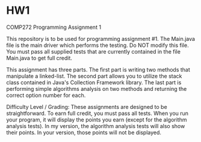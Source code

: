 # HW1
COMP272 Programming Assignment 1

This repository is to be used for programming assignment #1. The Main.java file is the main driver which performs the testing. Do NOT modify this file. You must pass all supplied tests that are currently contained in the file Main.java to get full credit.

This assignment has three parts. The first part is writing two methods that manipulate a linked-list. The second part allows you to utilize the stack class contained in Java's Collection Framework library. The last part is performing simple algorithms analysis on two methods and returning the correct option number for each.

Difficulty Level / Grading:
These assignments are designed to be straightforward. To earn full credit, you must pass all tests.
When you run your program, it will display the points you earn (except for the algorithm analysis tests). In my version, the algorithm analysis tests will also show their points. In your version, those points will not be displayed.
